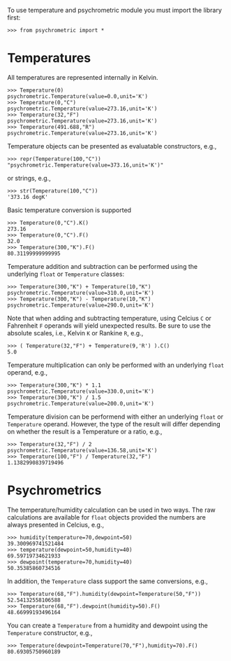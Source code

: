 To use temperature and psychrometric module you must import the library first:

~~~
>>> from psychrometric import *
~~~

# Temperatures

All temperatures are represented internally in Kelvin.

~~~
>>> Temperature(0)
psychrometric.Temperature(value=0.0,unit='K')
>>> Temperature(0,"C")
psychrometric.Temperature(value=273.16,unit='K')
>>> Temperature(32,"F")
psychrometric.Temperature(value=273.16,unit='K')
>>> Temperature(491.688,"R")
psychrometric.Temperature(value=273.16,unit='K')
~~~

Temperature objects can be presented as evaluatable constructors, e.g.,

~~~
>>> repr(Temperature(100,"C"))
"psychrometric.Temperature(value=373.16,unit='K')"
~~~

or strings, e.g.,

~~~
>>> str(Temperature(100,"C"))
'373.16 degK'
~~~

Basic temperature conversion is supported

~~~
>>> Temperature(0,"C").K()
273.16
>>> Temperature(0,"C").F()
32.0
>>> Temperature(300,"K").F()
80.31199999999995
~~~

Temperature addition and subtraction can be performed using the underlying `float` or `Temperature` classes:

~~~
>>> Temperature(300,"K") + Temperature(10,"K")
psychrometric.Temperature(value=310.0,unit='K')
>>> Temperature(300,"K") - Temperature(10,"K")
psychrometric.Temperature(value=290.0,unit='K')
~~~

Note that when adding and subtracting temperature, using Celcius `C` or Fahrenheit `F` operands will yield unexpected results. Be sure to use the absolute scales, i.e., Kelvin `K` or Rankine `R`, e.g.,

~~~
>>> ( Temperature(32,"F") + Temperature(9,'R') ).C()
5.0
~~~

Temperature multiplication can only be performed with an underlying `float` operand, e.g.,

~~~
>>> Temperature(300,"K") * 1.1
psychrometric.Temperature(value=330.0,unit='K')
>>> Temperature(300,"K") / 1.5
psychrometric.Temperature(value=200.0,unit='K')
~~~

Temperature division can be performend with either an underlying `float` or `Temperature` operand. However, the type of the result will differ depending on whether the result is a Temperature or a ratio, e.g.,

~~~
>>> Temperature(32,"F") / 2
psychrometric.Temperature(value=136.58,unit='K')
>>> Temperature(100,"F") / Temperature(32,"F")
1.1382990839719496
~~~

# Psychrometrics

The temperature/humidity calculation can be used in two ways.  The raw calculations are available for `float` objects provided the numbers are always presented in Celcius, e.g.,

~~~
>>> humidity(temperature=70,dewpoint=50)
39.300969741521484
>>> temperature(dewpoint=50,humidity=40)
69.59719734621933
>>> dewpoint(temperature=70,humidity=40)
50.35385860734516
~~~

In addition, the `Temperature` class support the same conversions, e.g.,

~~~
>>> Temperature(68,"F").humidity(dewpoint=Temperature(50,"F"))
52.54132558106588
>>> Temperature(68,"F").dewpoint(humidity=50).F()
48.66999193496164
~~~

You can create a `Temperature` from a humidity and dewpoint using the `Temperature` constructor, e.g.,

~~~
>>> Temperature(dewpoint=Temperature(70,"F"),humidity=70).F()
80.69305750960189
~~~

